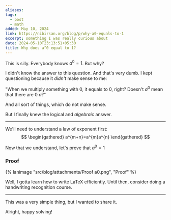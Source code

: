 ```yaml
---
aliases: 
tags:
  - post
  - math
added: May 10, 2024
link: https://nibirsan.org/blog/p/why-a0-equals-to-1
excerpt: something I was really curious about
date: 2024-05-10T23:13:51+05:30
title: Why does a^0 equal to 1?
---
```

This is silly. Everybody knows $a^{0}= 1$. But why?

I didn't know the answer to this question. And that's very dumb. I kept questioning because it *didn't* make sense to me:

"When we multiply something with 0, it equals to 0, right? Doesn't $a^0$ mean that there are 0 $a$?"

And all sort of things, which do not make sense.

But I finally knew the logical and *algebraic* answer.

---
We'll need to understand a law of exponent first:
$$
\begin{gathered}
a^{m+n}=a^{m}a^{n}
\end{gathered}
$$

Now that we understand, let's prove that $a^{0}=1$
### Proof
{% lanimage "src/blog/attachments/Proof a0.png", "Proof" %}

Well, I gotta learn how to write LaTeX efficiently. Until then, consider doing a handwriting recognition course.

---
This was a very simple thing, but I wanted to share it. 

Alright, happy solving!